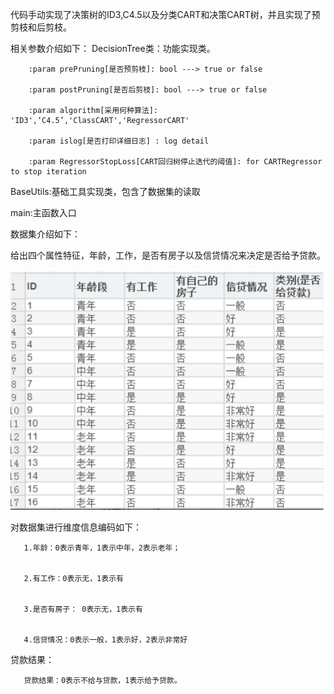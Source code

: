代码手动实现了决策树的ID3,C4.5以及分类CART和决策CART树，并且实现了预剪枝和后剪枝。

相关参数介绍如下：
DecisionTree类：功能实现类。
        
        :param prePruning[是否预剪枝]: bool ---> true or false
        
        :param postPruning[是否后剪枝]: bool ---> true or false
        
        :param algorithm[采用何种算法]: 'ID3',‘C4.5’,'ClassCART','RegressorCART'
        
        :param islog[是否打印详细日志] : log detail
        
        :param RegressorStopLoss[CART回归树停止迭代的阈值]: for CARTRegressor to stop iteration
        
        
BaseUtils:基础工具实现类，包含了数据集的读取

main:主函数入口



数据集介绍如下：

给出四个属性特征，年龄，工作，是否有房子以及信贷情况来决定是否给予贷款。


![Image text](https://raw.githubusercontent.com/FindTheTruth/Machine-learning/main/DecisionTree/png/1.png)


对数据集进行维度信息编码如下：


       1.年龄：0表示青年，1表示中年，2表示老年；
       

       2.有工作：0表示无，1表示有
       

       3.是否有房子： 0表示无，1表示有
       

       4.信贷情况：0表示一般，1表示好，2表示非常好
       

贷款结果：

       贷款结果：0表示不给与贷款，1表示给予贷款。
       
